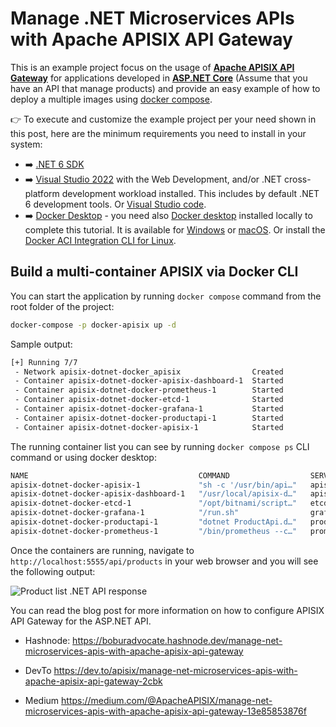 # Manage .NET Microservices APIs with Apache APISIX API Gateway

This is an example project focus on the usage of [**Apache APISIX API Gateway**](https://apisix.apache.org/)
for applications developed in **[ASP.NET Core](https://docs.microsoft.com/en-us/aspnet/core/?view=aspnetcore-6.0)** (Assume that you have an API that manage products)
and provide an easy example of how to deploy a multiple images using [docker compose](https://docs.docker.com/compose/).

👉 To execute and customize the example project per your need shown in this post, here are the minimum requirements you need to install in your system:

- ➡️ [.NET 6 SDK](https://dotnet.microsoft.com/en-us/download)
- ➡️ [Visual Studio 2022](https://visualstudio.microsoft.com/downloads/) with the Web Development, and/or .NET cross-platform development workload installed. This includes by default .NET 6 development tools. Or [Visual Studio code](https://code.visualstudio.com/).
- ➡️ [Docker Desktop](https://docs.docker.com/desktop/windows/install/) - you need also [Docker desktop](https://www.docker.com/products/docker-desktop/) installed locally to complete this tutorial. It is available for [Windows](https://desktop.docker.com/win/edge/Docker%20Desktop%20Installer.exe) or [macOS](https://desktop.docker.com/mac/edge/Docker.dmg).
Or install the [Docker ACI Integration CLI for Linux](https://docs.docker.com/engine/context/aci-integration/#install-the-docker-aci-integration-cli-on-linux).

## Build a multi-container APISIX via Docker CLI

You can start the application by running `docker compose` command from the root folder of the project:

``` bash
docker-compose -p docker-apisix up -d
```

Sample output:

``` bash
[+] Running 7/7
 - Network apisix-dotnet-docker_apisix                Created                                                              0.0s
 - Container apisix-dotnet-docker-apisix-dashboard-1  Started                                                              1.2s
 - Container apisix-dotnet-docker-prometheus-1        Started                                                              0.7s
 - Container apisix-dotnet-docker-etcd-1              Started                                                              0.9s
 - Container apisix-dotnet-docker-grafana-1           Started                                                              1.2s
 - Container apisix-dotnet-docker-productapi-1        Started                                                              0.7s
 - Container apisix-dotnet-docker-apisix-1            Started                                                              2.0s
```

The running container list you can see by running `docker compose ps` CLI command or using docker desktop:

``` bash
NAME                                      COMMAND                  SERVICE             STATUS              PORTS
apisix-dotnet-docker-apisix-1             "sh -c '/usr/bin/api…"   apisix              running             0.0.0.0:9080->9080/tcp, 0.0.0.0:9091-9092->9091-9092/tcp, 0.0.0.0:9443->9443/tcp
apisix-dotnet-docker-apisix-dashboard-1   "/usr/local/apisix-d…"   apisix-dashboard    running             0.0.0.0:9000->9000/tcp
apisix-dotnet-docker-etcd-1               "/opt/bitnami/script…"   etcd                running             0.0.0.0:12379->2379/tcp
apisix-dotnet-docker-grafana-1            "/run.sh"                grafana             running             0.0.0.0:3000->3000/tcp
apisix-dotnet-docker-productapi-1         "dotnet ProductApi.d…"   productapi          running             0.0.0.0:5555->80/tcp
apisix-dotnet-docker-prometheus-1         "/bin/prometheus --c…"   prometheus          running             0.0.0.0:9090->9090/tcp
```

Once the containers are running, navigate to `http://localhost:5555/api/products` in your web browser and you will see the following output:

![Product list .NET API response](https://dev-to-uploads.s3.amazonaws.com/uploads/articles/arxo86mr9emolgfl25ut.png)

You can read the blog post for more information on how to configure APISIX API Gateway for the ASP.NET API.

- Hashnode:
<https://boburadvocate.hashnode.dev/manage-net-microservices-apis-with-apache-apisix-api-gateway>

- DevTo
<https://dev.to/apisix/manage-net-microservices-apis-with-apache-apisix-api-gateway-2cbk>

- Medium
<https://medium.com/@ApacheAPISIX/manage-net-microservices-apis-with-apache-apisix-api-gateway-13e85853876f>
